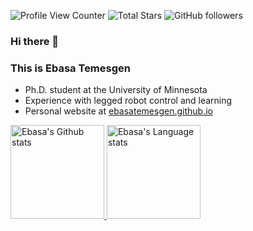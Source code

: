 ![Profile View Counter](https://komarev.com/ghpvc/?username=ebasatemesgen)
![Total Stars](https://img.shields.io/github/stars/ebasatemesgen?style=social)
![GitHub followers](https://img.shields.io/github/followers/ebasatemesgen?style=social)

### Hi there 👋

### This is Ebasa Temesgen  

- Ph.D. student at the University of Minnesota
- Experience with legged robot control and learning
- Personal website at [ebasatemesgen.github.io](http://ebasatemesgen.github.io/)



<div align="left"> 
<a href="https://github.com/ebasatemesgen/github-readme-stats">
<img height=150 src="https://github-readme-stats.vercel.app/api?username=ebasatemesgen&count_private=true&show_icons=true&hide=issues,contribs&line_height=28&hide_border=false&card_width=347&include_all_commits=true&role=owner,collaborator&&theme=default&hide_rank=true" alt="Ebasa's Github stats" />
</a>
<a href="https://github.com/ebasatemesgen/github-readme-stats">
<img height=150 src="https://github-readme-stats.vercel.app/api/top-langs/?username=ebasatemesgen&layout=compact&langs_count=4&exclude_repo=segway-locomotion-stm32,gatech-computer-vision,ME336-Yellow-Team-Project,silvery-botlab-f22&hide_border=false&role=owner,collaborator&theme=default" alt="Ebasa's Language stats" />
</a>
</div>
